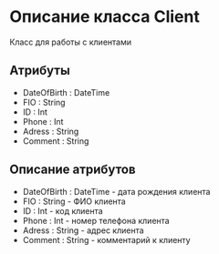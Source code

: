 # Описание класса Client
Класс для работы с клиентами

## Атрибуты 
* DateOfBirth : DateTime
* FIO : String
* ID : Int
* Phone : Int
* Adress : String
* Comment : String

## Описание атрибутов
* DateOfBirth : DateTime - дата рождения клиента
* FIO : String - ФИО клиента
* ID : Int - код клиента
* Phone : Int - номер телефона клиента
* Adress : String - адрес клиента
* Comment : String - комментарий к клиенту

